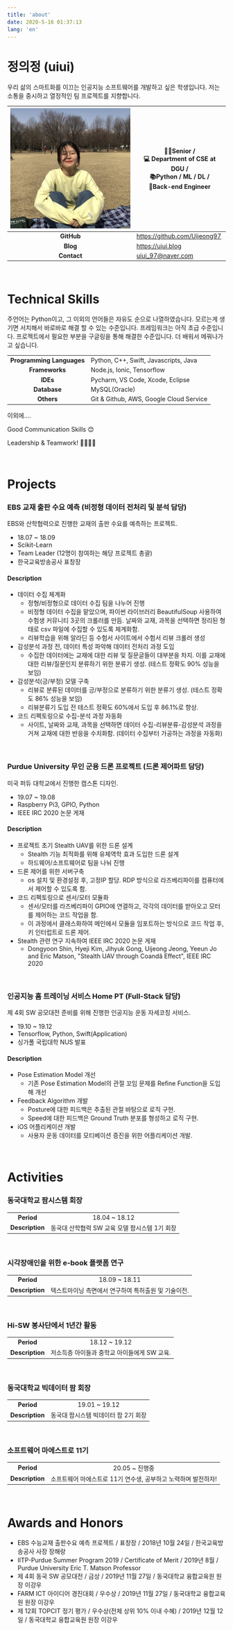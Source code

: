 ```yaml
---
title: 'about'
date: 2020-5-16 01:37:13
lang: 'en'
---
```


# 정의정 (uiui)

우리 삶의 스마트화를 이끄는 인공지능 소프트웨어를 개발하고 싶은 학생입니다. 저는 소통을 중시하고 열정적인 팀 프로젝트를 지향합니다.

  
| ![profile](./images/profile.jpeg) | 👩‍🎓Senior / <br> 💻 Department of CSE at DGU / <br> 📚Python / ML / DL / <br> 📍Back-end Engineer |
| :-------------------------------: | ------------------------------ |
|            **GitHub**             | <https://github.com/Uijeong97> |
|             **Blog**              | <https://uiui.blog>            |
|           **Contact**             | <uiui_97@naver.com>            |

<br>

# Technical Skills

주언어는 Python이고, 그 이외의 언어들은 자유도 순으로 나열하였습니다. 모르는게 생기면 서치해서 바로바로 해결 할 수 있는 수준입니다.
프레임워크는 아직 초급 수준입니다. 프로젝트에서 필요한 부분을 구글링을 통해 해결한 수준입니다. 더 배워서 메꿔나가고 싶습니다. 

|                                   |                                         |
| :-------------------------------: | --------------------------------------- |
|    **Programming Languages**      | Python, C++, Swift, Javascripts, Java   |
|          **Frameworks**           | Node.js, Ionic, Tensorflow              |
|             **IDEs**              | Pycharm, VS Code, Xcode, Eclipse         |
|           **Database**            | MySQL(Oracle)                           |
|            **Others**             | Git & Github, AWS, Google Cloud Service |

이외에....

Good Communication Skills 😊

Leadership & Teamwork! 👩‍👩‍👧‍👧

<br>

# Projects

### EBS 교재 출판 수요 예측 (비정형 데이터 전처리 및 분석 담당)

EBS와 산학협력으로 진행한 교재의 출판 수요를 예측하는 프로젝트.

* 18.07 ~ 18.09
* Scikit-Learn
* Team Leader (12명이 참여하는 해당 프로젝트 총괄)
* 한국교육방송공사 표창장

#### Description

* 데이터 수집 체계화
    - 정형/비정형으로 데이터 수집 팀을 나누어 진행
    - 비정형 데이터 수집을 맡았으며, 파이썬 라이브러리 BeautifulSoup 사용하여  수험생 커뮤니티 3곳의 크롤러를 만듬. 날짜와 교재, 과목을 선택하면 정리된 형태로 csv 파일에 수집할 수 있도록 체계화함.
    - 리뷰학습을 위해 알라딘 등 수험서 사이트에서 수험서 리뷰 크롤러 생성
* 감성분석 과정 전, 데이터 특성 파악해 데이터 전처리 과정 도입
    - 수집한 데이터에는 교재에 대한 리뷰 및 질문글들이 대부분을 차지. 이를 교재에 대한 리뷰/질문인지 분류하기 위한 분류기 생성. (테스트 정확도 90% 성능을 보임)
* 감성분석(긍/부정) 모델 구축
    - 리뷰로 분류된 데이터를 긍/부정으로 분류하기 위한 분류기 생성. (테스트 정확도 86% 성능을 보임)
    - 리뷰분류기 도입 전 테스트 정확도 60%에서 도입 후 86.1%로 향상.
* 코드 리펙토링으로 수집-분석 과정 자동화
    - 사이트, 날짜와 교재, 과목을 선택하면 데이터 수집-리뷰분류-감성분석 과정을 거쳐 교재에 대한 반응을 수치화함. (데이터 수집부터 가공하는 과정을 자동화)

<br>

### Purdue University 무인 군용 드론 프로젝트 (드론 제어파트 담당)

미국 퍼듀 대학교에서 진행한 캡스톤 디자인.

* 19.07 ~ 19.08
* Raspberry Pi3, GPIO, Python
* IEEE IRC 2020 논문 게재

#### Description

* 프로젝트 초기 Stealth UAV를 위한 드론 설계
    - Stealth 기능 최적화를 위해 유체역학 효과 도입한 드론 설계
    - 하드웨어/소프트웨어로 팀을 나눠 진행
* 드론 제어를 위한 서버구축
    - os 설치 및 환경설정 후, 고정IP 할당. RDP 방식으로 라즈베리파이를 컴퓨터에서 제어할 수 있도록 함.
* 코드 리펙토링으로 센서/모터 모듈화
    - 센서/모터를 라즈베리파이 GPIO에 연결하고, 각각의 데이터를 받아오고 모터를 제어하는 코드 작업을 함.
    - 이 과정에서 클래스화하여 메인에서 모듈을 임포트하는 방식으로 코드 작업 후, 키 인터럽트로 드론 제어.
* Stealth 관련 연구 지속하여 IEEE IRC 2020 논문 게재
    - Dongyoon Shin, Hyeji Kim, Jihyuk Gong, Uijeong Jeong, Yeeun Jo and Eric Matson, "Stealth UAV through Coandă Effect", IEEE IRC 2020

<br>

### 인공지능 홈 트레이닝 서비스 Home PT (Full-Stack 담당)

제 4회 SW 공모대전 준비를 위해 진행한 인공지능 운동 자세코칭 서비스.

* 19.10 ~ 19.12
* Tensorflow, Python, Swift(Application)
* 싱가폴 국립대학 NUS 발표

#### Description

* Pose Estimation Model 개선
    - 기존 Pose Estimation Model의 관절 꼬임 문제를 Refine Function을 도입해 개선
* Feedback Algorithm 개발
    - Posture에 대한 피드백은 추출된 관절 바탕으로 로직 구현.
    - Speed에 대한 피드백은 Ground Truth 분포를 형성하고 로직 구현.
* iOS 어플리케이션 개발
    - 사용자 운동 데이터를 모티베이션 증진을 위한 어플리케이션 개발.

<br>

# Activities

### 동국대학교 팜시스템 회장

|  |      |
| :--: | :--: |
| **Period** | 18.04 ~ 18.12 |
| **Description** | 동국대 산학협력 SW 교육 모델 팜시스템 1기 회장 |

<br>


### 시각장애인을 위한 e-book 플랫폼 연구
|  |      |
| :--: | :--: |
| **Period** | 18.09 ~ 18.11 |
| **Description** | 텍스트마이닝 측면에서 연구하여 특허출원 및 기술이전. |

<br>

### Hi-SW 봉사단에서 1년간 활동
|  |      |
| :--: | :--: |
| **Period** | 18.12 ~ 19.12 |
| **Description** | 저소득층 아이들과 중학교 아이들에게 SW 교육. |

<Br>

### 동국대학교 빅데이터 팜 회장

|  |      |
| :--: | :--: |
| **Period** | 19.01 ~ 19.12 |
| **Description** | 동국대 팜시스템 빅데이터 팜 2기 회장 |

<br>

### 소프트웨어 마에스트로 11기

|  |      |
| :--: | :--: |
| **Period** | 20.05 ~ 진행중 |
| **Description** | 소프트웨어 마에스트로 11기 연수생, 공부하고 노력하며 발전하자! |

<br>

# Awards and Honors

* EBS 수능교재 출판수요 예측 프로젝트 / 표창장 / 2018년 10월 24일 / 한국교육방송공사 사장 장해랑
* IITP-Purdue Summer Program 2019 / Certificate of Merit / 2019년 8월 / Purdue University Eric T. Matson Professor
* 제 4회 동국 SW 공모대전 / 금상 / 2019년 11월 27일 / 동국대학교 융합교육원 원장 이강우
* FARM ICT 아이디어 경진대회 / 우수상 / 2019년 11월 27일 / 동국대학교 융합교육원 원장 이강우
* 제 12회 TOPCIT 정기 평가 / 우수상(전체 상위 10% 이내 수혜) / 2019년 12월 12일 / 동국대학교 융합교육원 원장 이강우

